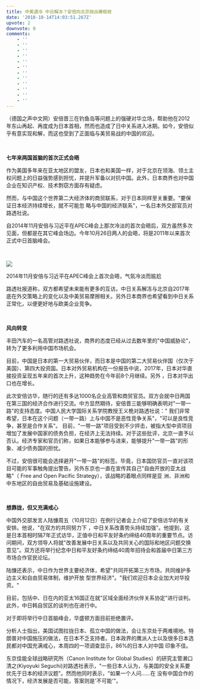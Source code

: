 ```yaml
---
title: 中美遇冷 中日解冻？安倍向北京抛出橄榄枝
date: '2018-10-14T14:03:51.267Z'
upvote: 2
downvote: 0
comments:
    - ''
    - ''
    - ''
    - ''
    - ''
    - ''
    - ''
    - ''
    - ''
    - ''
    - ''
    - ''
---
```


（德国之声中文网）安倍晋三在钓鱼岛等问题上的强硬对华立场，帮助他在2012年东山再起、再度成为日本首相，然而也造成了日中关系进入冰期。如今，安倍似乎有意实现和解，而这也受到了正面临与美贸易战的中国的欢迎。

<br>

**七年来两国首脑的首次正式会晤**

作为美国多年来在亚太地区的盟友，日本也和美国一样，对于北京在领海、领土主权问题上的日益强势感到担忧，并提升军备以对抗中国。此外，日本商界也对中国企业在知识产权、技术剽窃方面存有疑虑。

然而，与中国这个世界第二大经济体的商贸联系，对于日本同样至关重要。"要保证日本经济持续增长，就不可能忽
略与中国的经济联系"，一名日本外交部官员对路透社说。

自2014年11月安倍与习近平在APEC峰会上那次冷淡的首次会晤后，双方虽然多次见面，但都是在其它峰会场边。今年10月26日两人的会晤，将是2011年以来首次正式中日首脑峰会。

<br>

[![](https://archive.is/G3hlu/5580ffc9759cc854e66b6375310c1a9313779d61.jpg)](https://archive.is/G3hlu/5580ffc9759cc854e66b6375310c1a9313779d61.jpg)

2014年11月安倍与习近平在APEC峰会上首次会晤，气氛冷淡而尴尬

路透社报道称，双方都希望未来能有更多的互访。中日关系解冻与北京自2017年底在外交策略上的变化以及中美贸易摩擦相关。另外日本商界也希望看到中日关系正常化，以便更好地与欧美企业竞争。

<br>

**风向转变**

丰田汽车的一名高管对路透社说，商界的态度已经从过去数年里的"中国威胁论"，转为了更多利用中国市场机会。

目前，中国是日本的第一大贸易伙伴，而日本是中国的第二大贸易伙伴国（仅次于美国）、第四大投资国。日本对外贸易机构在一份报告中说，2017年，日本对华直接投资呈现五年来的首次上升，这种趋势在今年前8个月继续。另外
，日本对华出口也在增长。

此次安倍访华，随行的还有多达1000名企业高管和商贸官员。双方会就中日两国在第三国的经济合作进行交流。中方显然期待，安倍晋三能够明确表明对"一带一路"的支持态度。中国人民大学国际关系学院教授王义桅对路透社说："
我们非常希望，日本在这个问题（一带一路）上与中国不是恶性竞争关系"，"可以是良性竞争，甚至是合作关系"。
目前，"一带一路"项目受到不少抨击，被指大型中资项目增加了发展中国家的债务负担，在经济上无法持续。对于这些批评，北京一直予以否认。经济专家和官员们称，如果日本能够参与进来，能够提升"一带一路"的形象、减少债务国的担忧。

不过，安倍很可能会选择避开"一带一路"的标签。毕竟，日本国防官员一直对该项目可能的军事触角提出警告。另外东京也一直在宣传其自己"自由开放的亚太战略"（ Free and Open Pacific Strategy），该战略的着眼点同样是亚
洲、非洲和中东地区的自由贸易及基础设施建设。

<br>

**想靠拢，但又充满戒心**

中国外交部发言人陆慷周五（10月12日）在例行记者会上介绍了安倍访华的有关安排。他说，"在双方的共同努力下
，中日关系改善势头持续加强"。他提到，这是日本首相时隔7年正式访华，正值中日和平友好条约缔结40周年的重要节点。访问期间，双方领导人将就"改善发展中日关系以及共同关心的国际和地区问题交换意见"。双方还将举行纪念中日和平友好条约缔结40周年招待会和首届中日第三方市场合作官民论坛。

陆慷还表示，中日作为世界主要经济体，希望"共同开拓第三方市场，共同维护多边主义和自由贸易体制，维护开放
型世界经济"。"我们欢迎日本企业加大对华投资。"

目前，包括中、日在内的亚太16国正在就"区域全面经济伙伴关系协定"进行谈判。此外，中日韩自贸区的谈判也在进行中。

对于即将举行中日首脑峰会，华盛顿方面目前拒绝置评。

分析人士指出，美国试图拉拢日本、孤立中国的做法，会让东京处于两难境地。特朗普对中国施压的做法，在日本不乏支持者。日本政界的鹰派人士以及很多日本选民都对中国充满戒心，本周四的一项调查显示，86%的日本人对中国
印象不佳。

东京佳能全球战略研究所（Canon Institute for Global Studies）的研究主管濑口清之(Kiyoyuki Seguchi)对路透社表示，"一些日本人认为，与美国的安全关系要优先于日本的经济议题"。然而他同时表示，"如果一个人问……在
没有中国合作的情况下，经济发展是否可能，答案则是'不可能'"。
